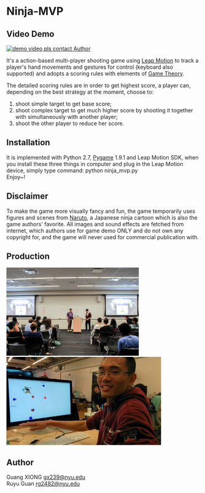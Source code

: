 Ninja-MVP
=========

## Video Demo<br>

[![demo video,pls contact Author](http://img.youtube.com/vi/lw06ZFgtz50/0.jpg)](http://www.youtube.com/watch?v=lw06ZFgtz50)




It's a action-based multi-player shooting game using [Leap Motion](https://www.leapmotion.com/) to track a player's hand movements and gestures for control (keyboard also supported) and adopts a scoring rules with elements of [Game Theory](http://en.wikipedia.org/wiki/Game_theory). 



The detailed scoring rules are in order to get highest score, a player can, depending on the best strategy at the moment, choose to:<br>
1) shoot simple target to get base score;<br>
2) shoot complex target to get much higher score by shooting it together with simultaneously with another player;<br>
3) shoot the other player to reduce her score.

## Installation<br>
It is implemented with Python 2.7, [Pygame](http://pygame.org/news.html) 1.9.1 and Leap Motion SDK, when you install these three things in computer and plug in the Leap Motion device, simply type command: python ninja_mvp.py<br>
Enjoy~!

## Disclaimer<br>
To make the game more visually fancy and fun, the game temporarily uses figures and scenes from [Naruto](http://en.wikipedia.org/wiki/Naruto), a Japanese ninja cartoon which is also the game authors' favorite. All images and sound effects are fetched from internet, which authors use for game demo ONLY and do not own any copyright for, and the game will never used for commercial publication with.

## Production<br>
![Alt text](./snapshot/present-at-microsoft.jpg?raw=true)![Alt text](./snapshot/prototyping.jpg?raw=true)

## Author<br>
Guang XIONG  gx239@nyu.edu<br>
Ruyu Guan   rg2482@nyu.edu 

